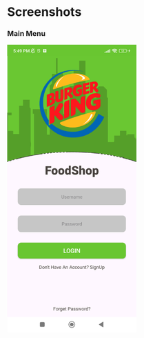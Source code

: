 # Screenshots

### Main Menu

<img src="https://raw.githubusercontent.com/Design-Android/FoodShopApp/master/screenshots/main.png" width="300">
